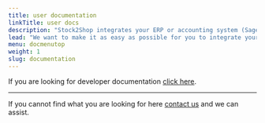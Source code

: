 ```yaml
---
title: user documentation
linkTitle: user docs
description: "Stock2Shop integrates your ERP or accounting system (Sage, SYSPRO, iSync or SAP) with your e-commerce website (WooCommerce, Shopify, Magento or B2B trade store). Streamline your workflow, simplify ordering and free up time to build your business. Find out more!"
lead: "We want to make it as easy as possible for you to integrate your ERP or accounting system and your e-commerce website. That’s why our team at Stock2Shop works with you to create the perfect system and workflow for your business. It’s also why we offer support on email and phone. Here is our documentation list: some general concepts and information on using the Stock2Shop system. You’ll find all the documentation you need to get started, install and configure your applications and understand some key concepts of integration. Any questions? Contact us and we’d be happy to help."
menu: docmenutop
weight: 1
slug: documentation
---
```


If you are looking for developer documentation [click here](/developers).

---
If you cannot find what you are looking for here [contact us](/contact-us) and we can assist.